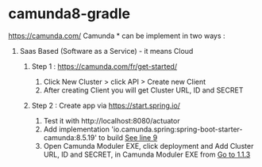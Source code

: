 # camunda8-gradle
https://camunda.com/
Camunda * can be implement in two ways : 
1. Saas Based (Software as a Service)  - it means Cloud

   1. Step 1 : https://camunda.com/fr/get-started/
      1. Click New Cluster  > click API > Create new Client
      2. After creating Client you will get Cluster URL, ID and SECRET 

   2. Step 2 : Create app via https://start.spring.io/
      1. Test it with http://localhost:8080/actuator
      2. Add implementation 'io.camunda.spring:spring-boot-starter-camunda:8.5.19' to build [See line 9](https://github.com/rohitpshelar/camunda8-gradle/blob/main/README.md)
      3. Open Camunda Moduler EXE, click deployment and  Add Cluster URL, ID and SECRET, in Camunda Moduler EXE from [Go to 1.1.3](#point1.1.3)
